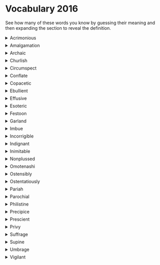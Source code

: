 # Vocabulary 2016
<style>
    details {
        margin-bottom:0.5em;
    }
    .lookup {
        text-align: right;
        font-size: 80%;
    }
</style>

See how many of these words you know by guessing their meaning and then expanding the section to reveal the definition.

<details><summary>Acrimonious</summary>
(typically of speech or a debate) angry and bitter
<p class="lookup">Google <a href="https://www.google.com/search?q=define+Acrimonious">Acrimonious</a></p>
</details>

<details><summary>Amalgamation</summary>
The action, process, or result of combining or uniting.
<p class="lookup">Google <a href="https://www.google.com/search?q=define+Amalgamation">Amalgamation</a></p>
</details>

<details><summary>Archaic</summary>
Very old or old-fashioned.
<p class="lookup">Google <a href="https://www.google.com/search?q=define+Archaic">Archaic</a></p>
</details>

<details><summary>Churlish</summary>
Rude in a mean-spirited and surly way.
<p class="lookup">Google <a href="https://www.google.com/search?q=define+Churlish">Churlish</a></p>
</details>

<details><summary>Circumspect</summary>
Wary and unwilling to take risks.
<p class="lookup">Google <a href="https://www.google.com/search?q=define+Circumspect">Circumspect</a></p>
</details>

<details><summary>Conflate</summary>
 Combine (two or more texts, ideas, etc.) into one.
<p class="lookup">Google <a href="https://www.google.com/search?q=define+Conflate">Conflate</a></p>
</details>

<details><summary>Copacetic</summary>
 In excellent order
<p class="lookup">Google <a href="https://www.google.com/search?q=define+Copacetic">Copacetic</a></p>
</details>

<details><summary>Ebullient</summary>
 Cheerful and full of energy.
<p class="lookup">Google <a href="https://www.google.com/search?q=define+Ebullient">Ebullient</a></p>
</details>

<details><summary>Effusive</summary>
 Expressing feelings of gratitude, pleasure, or approval in an unrestrained or heartfelt manner
<p class="lookup">Google <a href="https://www.google.com/search?q=define+Effusive">Effusive</a></p>
</details>

<details><summary>Esoteric</summary>
 Intended for or likely to be understood by only a small number of people with a specialized knowledge or interest.
<p class="lookup">Google <a href="https://www.google.com/search?q=define+Esoteric">Esoteric</a></p>
</details>

<details><summary>Festoon</summary>
 Adorn (a place) with ribbons, garlands, or other decorations.
<p class="lookup">Google <a href="https://www.google.com/search?q=define+Festoon">Festoon</a></p>
</details>

<details><summary>Garland</summary>
 A wreath of flowers and leaves, worn on the head or hung as a decoration.
<p class="lookup">Google <a href="https://www.google.com/search?q=define+Garland">Garland</a></p>
</details>

<details><summary>Imbue</summary>
 Inspire or permeate with a feeling or quality
<p class="lookup">Google <a href="https://www.google.com/search?q=define+Imbue">Imbue</a></p>
</details>

<details><summary>Incorrigible</summary>
 (Of a person or their tendencies) not able to be corrected, improved, or reformed.
<p class="lookup">Google <a href="https://www.google.com/search?q=define+Incorrigible">Incorrigible</a></p>
</details>

<details><summary>Indignant</summary>
 Feeling or showing anger or annoyance at what is perceived as unfair treatment.
<p class="lookup">Google <a href="https://www.google.com/search?q=define+Indignant">Indignant</a></p>
</details>

<details><summary>Inimitable</summary>
 So good or unusual as to be impossible to copy; unique.
<p class="lookup">Google <a href="https://www.google.com/search?q=define+Inimitable">Inimitable</a></p>
</details>
 
<details><summary>Nonplussed</summary>
(Of a person) surprised and confused so much that they are unsure how to react. "he would be completely nonplussed and embarrassed at the idea" (of a person) not disconcerted; unperturbed.
<p class="lookup">Google <a href="https://www.google.com/search?q=define+Nonplussed">Nonplussed</a></p>
</details>

<details><summary>Omotenashi</summary>
 The art of selfless hospitality, is a cornerstone of Japanese culture
<p class="lookup">Google <a href="https://www.google.com/search?q=define+Omotenashi">Omotenashi</a></p>
</details>

<details><summary>Ostensibly</summary>
 Apparently or purportedly, but perhaps not actually.
<p class="lookup">Google <a href="https://www.google.com/search?q=define+Ostensibly">Ostensibly</a></p>
</details>

<details><summary>Ostentatiously</summary>
 Characterized by vulgar or pretentious display; designed to impress or attract notice.
<p class="lookup">Google <a href="https://www.google.com/search?q=define+Ostentatiously">Ostentatiously</a></p>
</details>

<details><summary>Pariah</summary>
An outcast
<p class="lookup">Google <a href="https://www.google.com/search?q=define+Pariah">Pariah</a></p>
</details>

<details><summary>Parochial</summary>
 Of or relating to a church parish.

<p class="lookup">Google <a href="https://www.google.com/search?q=define+Parochial">Parochial</a></p>
</details>

<details><summary>Philistine</summary>
 A person who is hostile or indifferent to culture and the arts, or who has no understanding of them.

<p class="lookup">Google <a href="https://www.google.com/search?q=define+Philistine">Philistine</a></p>
</details>

<details><summary>Precipice</summary>
 A very steep rock face or cliff, typically a tall one.

<p class="lookup">Google <a href="https://www.google.com/search?q=define+Precipice">Precipice</a></p>
</details>

<details><summary>Prescient</summary>
 Having or showing knowledge of events before they take place

<p class="lookup">Google <a href="https://www.google.com/search?q=define+Prescient">Prescient</a></p>
</details>

<details><summary>Privy</summary>
 Sharing in the knowledge of (something secret or private)

<p class="lookup">Google <a href="https://www.google.com/search?q=define+Privy">Privy</a></p>
</details>

<details><summary>Suffrage</summary>
 The right to vote in political election

<p class="lookup">Google <a href="https://www.google.com/search?q=define+Suffrage">Suffrage</a></p>
</details>

<details><summary>Supine</summary>
 1) (of a person) lying face upward. 
 2) failing to act or protest as a result of moral weakness or indolence.
<p class="lookup">Google <a href="https://www.google.com/search?q=define+Supine">Supine</a></p>
</details>

<details><summary>Umbrage</summary>
 1) Offense or annoyance. 2) Shade or shadow, especially as cast by trees.

<p class="lookup">Google <a href="https://www.google.com/search?q=define+Umbrage">Umbrage</a></p>
</details>

<details><summary>Vigilant</summary>
 Keeping careful watch for possible danger or difficulties.

<p class="lookup">Google <a href="https://www.google.com/search?q=define+Vigilant">Vigilant</a></p>
</details>





